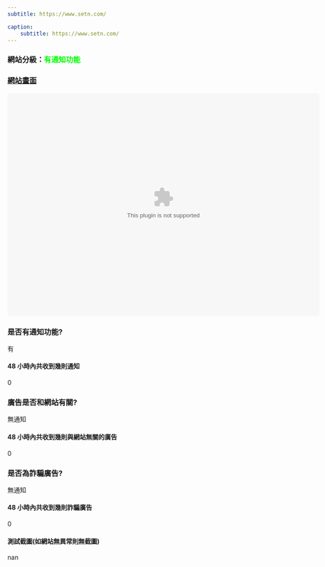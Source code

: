 ```yaml
---
subtitle: https://www.setn.com/

caption:
	subtitle: https://www.setn.com/
---
```


<h3>網站分級：<font color="#00FF00">有通知功能</font></h3>

### [網站畫面](https://www.setn.com/)
<embed src="https://web.archive.org/web/https://www.setn.com/" style="width:700px; height: 500px;">

### 是否有通知功能?
有

#### 48 小時內共收到幾則通知
0

### 廣告是否和網站有關?
無通知

#### 48 小時內共收到幾則與網站無關的廣告
0

### 是否為詐騙廣告?
無通知

#### 48 小時內共收到幾則詐騙廣告
0

#### 測試截圖(如網站無異常則無截圖)
nan

